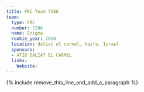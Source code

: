 ```yaml
---
title: FRC Team 7286
team:
  type: FRC
  number: 7286
  name: Enigma
  rookie_year: 2018
  location: daliat el carmel, Haifa, Israel
  sponsors:
  - ATID DALIAT EL CARMEL
  links:
    Website:
---
```


{% include remove_this_line_and_add_a_paragraph %}